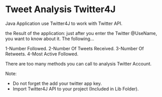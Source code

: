 # Tweet Analysis Twitter4J

Java Application use Twitter4J to work with Twitter API.

the Result of the application:
just after you enter the Twitter @UseName, you want to know about it.
The following...

1-Number Followed.
2-Number Of Tweets Received.
3-Number Of Retweets.
4-Most Active Followed.


There are too many methods you can call to analysis Twitter Account.


Note:
- Do not forget the add your twitter app key.
- Import Twitter4J API to your project (Included in Lib Folder).





